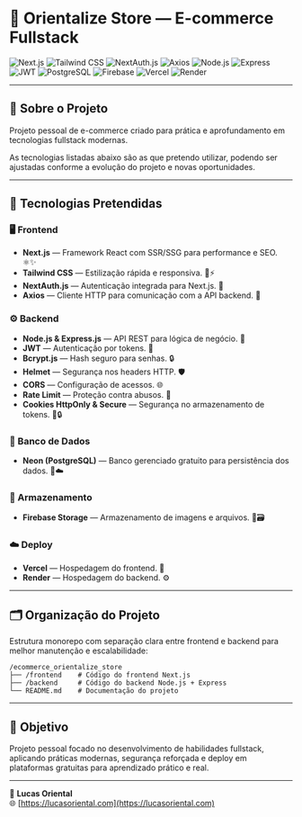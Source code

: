 # 🛒 Orientalize Store — E-commerce Fullstack

![Next.js](https://img.shields.io/badge/Next.js-000000?style=for-the-badge&logo=next.js&logoColor=white)
![Tailwind CSS](https://img.shields.io/badge/Tailwind_CSS-06B6D4?style=for-the-badge&logo=tailwind-css&logoColor=white)
![NextAuth.js](https://img.shields.io/badge/NextAuth.js-333333?style=for-the-badge&logo=nextauth&logoColor=white)
![Axios](https://img.shields.io/badge/Axios-5A29E4?style=for-the-badge&logo=axios&logoColor=white)
![Node.js](https://img.shields.io/badge/Node.js-339933?style=for-the-badge&logo=node.js&logoColor=white)
![Express](https://img.shields.io/badge/Express.js-000000?style=for-the-badge&logo=express&logoColor=white)
![JWT](https://img.shields.io/badge/JWT-000000?style=for-the-badge&logo=json-web-tokens&logoColor=orange)
![PostgreSQL](https://img.shields.io/badge/PostgreSQL-336791?style=for-the-badge&logo=postgresql&logoColor=white)
![Firebase](https://img.shields.io/badge/Firebase-FFCA28?style=for-the-badge&logo=firebase&logoColor=black)
![Vercel](https://img.shields.io/badge/Vercel-000000?style=for-the-badge&logo=vercel&logoColor=white)
![Render](https://img.shields.io/badge/Render-0078D7?style=for-the-badge&logo=render&logoColor=white)

---

## 📝 Sobre o Projeto

Projeto pessoal de e-commerce criado para prática e aprofundamento em tecnologias fullstack modernas.  

As tecnologias listadas abaixo são as que pretendo utilizar, podendo ser ajustadas conforme a evolução do projeto e novas oportunidades.

---

## 🚀 Tecnologias Pretendidas

### 🖥️ Frontend
- **Next.js** — Framework React com SSR/SSG para performance e SEO. ⚛️✨  
- **Tailwind CSS** — Estilização rápida e responsiva. 🎨⚡  
- **NextAuth.js** — Autenticação integrada para Next.js. 🔐  
- **Axios** — Cliente HTTP para comunicação com a API backend. 📡

### ⚙️ Backend
- **Node.js & Express.js** — API REST para lógica de negócio. 🚧  
- **JWT** — Autenticação por tokens. 🔑  
- **Bcrypt.js** — Hash seguro para senhas. 🔒  
- **Helmet** — Segurança nos headers HTTP. 🛡️  
- **CORS** — Configuração de acessos. 🌐  
- **Rate Limit** — Proteção contra abusos. 🚦  
- **Cookies HttpOnly & Secure** — Segurança no armazenamento de tokens. 🍪🔒

### 💾 Banco de Dados
- **Neon (PostgreSQL)** — Banco gerenciado gratuito para persistência dos dados. 🐘☁️

### 📂 Armazenamento
- **Firebase Storage** — Armazenamento de imagens e arquivos. 📸🗃️

### ☁️ Deploy
- **Vercel** — Hospedagem do frontend. 🚀  
- **Render** — Hospedagem do backend. ⚙️

---

## 🗂️ Organização do Projeto

Estrutura monorepo com separação clara entre frontend e backend para melhor manutenção e escalabilidade:

```
/ecommerce_orientalize_store
├── /frontend    # Código do frontend Next.js
├── /backend     # Código do backend Node.js + Express
└── README.md    # Documentação do projeto
```

---

## 🎯 Objetivo

Projeto pessoal focado no desenvolvimento de habilidades fullstack, aplicando práticas modernas, segurança reforçada e deploy em plataformas gratuitas para aprendizado prático e real.

---

👤 **Lucas Oriental**  
🌐 [https://lucasoriental.com](https://lucasoriental.com)
